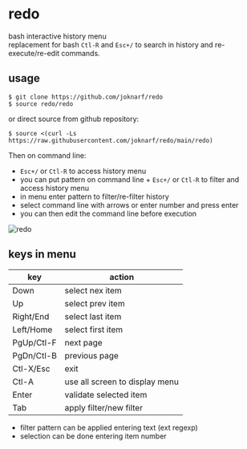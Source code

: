 # redo
bash interactive history menu  
replacement for bash `Ctl-R` and `Esc+/` to search in history and re-execute/re-edit commands.

## usage

```shell
$ git clone https://github.com/joknarf/redo
$ source redo/redo
```
or direct source from github repository:
```shell
$ source <(curl -Ls https://raw.githubusercontent.com/joknarf/redo/main/redo)
```

Then on command line:  
* `Esc+/` or `Ctl-R` to access history menu
* you can put pattern on command line + `Esc+/` or `Ctl-R` to filter and access history menu
* in menu enter pattern to filter/re-filter history
* select command line with arrows or enter number and press enter
* you can then edit the command line before execution

![redo](https://github.com/joknarf/redo/assets/10117818/d09f0b51-d356-462b-8738-e9b05bb68ba5)

## keys in menu

|key       | action                          |
|----------|---------------------------------|
|Down      | select nex item                 | 
|Up        | select prev item                |
|Right/End | select last item                |
|Left/Home | select first item               | 
|PgUp/Ctl-F| next page                       |
|PgDn/Ctl-B| previous page                   |
|Ctl-X/Esc | exit                            |
|Ctl-A     | use all screen to display menu  |
|Enter     | validate selected item          |
|Tab       | apply filter/new filter         |

* filter pattern can be applied entering text (ext regexp)
* selection can be done entering item number
